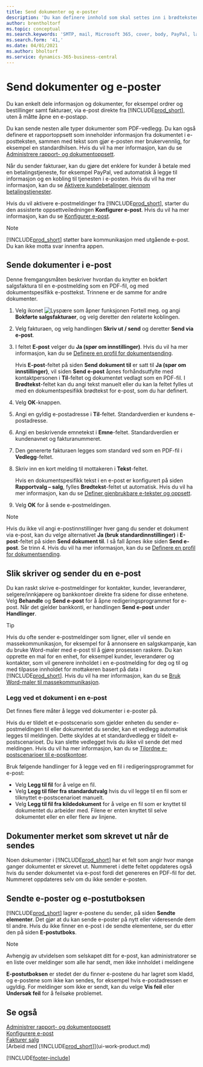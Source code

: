 ```yaml
---
title: Send dokumenter og e-poster
description: 'Du kan definere innhold som skal settes inn i brødteksten i en e-postmelding, for eksempel en PayPal-kobling. Du kan også legge ved dokumenter i e-postmeldinger.'
author: brentholtorf
ms.topic: conceptual
ms.search.keywords: 'SMTP, mail, Microsoft 365, cover, body, PayPal, layout'
ms.search.form: '41,'
ms.date: 04/01/2021
ms.author: bholtorf
ms.service: dynamics-365-business-central
---
```

# <a name="send-documents-and-emails"></a>Send dokumenter og e-poster

Du kan enkelt dele informasjon og dokumenter, for eksempel ordrer og bestillinger samt fakturaer, via e-post direkte fra [!INCLUDE[prod_short](includes/prod_short.md)], uten å måtte åpne en e-postapp.  

Du kan sende nesten alle typer dokumenter som PDF-vedlegg. Du kan også definere et rapportoppsett som inneholder informasjon fra dokumentet i e-postteksten, sammen med tekst som gjør e-posten mer brukervennlig, for eksempel en standardhilsen. Hvis du vil ha mer informasjon, kan du se [Administrere rapport- og dokumentoppsett](ui-manage-report-layouts.md).

Når du sender fakturaer, kan du gjøre det enklere for kunder å betale med en betalingstjeneste, for eksempel PayPal, ved automatisk å legge til informasjon og en kobling til tjenesten i e-posten. Hvis du vil ha mer informasjon, kan du se [Aktivere kundebetalinger gjennom betalingstjenester](sales-how-enable-payment-service-extensions.md).

Hvis du vil aktivere e-postmeldinger fra [!INCLUDE[prod_short](includes/prod_short.md)], starter du den assisterte oppsettveiledningen **Konfigurer e-post**. Hvis du vil ha mer informasjon, kan du se [Konfigurer e-post](admin-how-setup-email.md).

> [!NOTE]
> [!INCLUDE[prod_short](includes/prod_short.md)] støtter bare kommunikasjon med utgående e-post. Du kan ikke motta svar innenfra appen.

## <a name="to-send-documents-by-email"></a>Sende dokumenter i e-post

Denne fremgangsmåten beskriver hvordan du knytter en bokført salgsfaktura til en e-postmelding som en PDF-fil, og med dokumentspesifikk e-posttekst. Trinnene er de samme for andre dokumenter.

1. Velg ikonet ![Lyspære som åpner funksjonen Fortell meg.](media/ui-search/search_small.png "Fortell hva du vil gjøre") og angi **Bokførte salgsfakturaer**, og velg deretter den relaterte koblingen.
2. Velg fakturaen, og velg handlingen **Skriv ut / send** og deretter **Send via e-post**.
3. I feltet **E-post** velger du **Ja (spør om innstillinger)**. Hvis du vil ha mer informasjon, kan du se [Definere en profil for dokumentsending](sales-how-setup-document-send-profiles.md).

    Hvis **E-post**-feltet på siden **Send dokument til** er satt til **Ja (spør om innstillinger)**, vil siden **Send e-post** åpnes forhåndsutfylte med kontaktpersonen i **Til**-feltet og dokumentet vedlagt som en PDF-fil. I **Brødtekst**-feltet kan du angi tekst manuelt eller du kan la feltet fylles ut med en dokumentspesifikk brødtekst for e-post, som du har definert.

4. Velg **OK**-knappen.
5. Angi en gyldig e-postadresse i **Til**-feltet. Standardverdien er kundens e-postadresse.
6. Angi en beskrivende emnetekst i **Emne**-feltet. Standardverdien er kundenavnet og fakturanummeret.
7. Den genererte fakturaen legges som standard ved som en PDF-fil i **Vedlegg**-feltet.
8. Skriv inn en kort melding til mottakeren i **Tekst**-feltet.

    Hvis en dokumentspesifikk tekst i en e-post er konfigurert på siden **Rapportvalg – salg**, fylles **Brødtekst**-feltet ut automatisk. Hvis du vil ha mer informasjon, kan du se [Definer gjenbrukbare e-tekster og oppsett](admin-how-setup-email.md#set-up-reusable-email-texts-and-layouts).
9. Velg **OK** for å sende e-postmeldingen.

> [!NOTE]  
> Hvis du ikke vil angi e-postinnstillinger hver gang du sender et dokument via e-post, kan du velge alternativet **Ja (bruk standardinnstillinger)** i **E-post**-feltet på siden **Send dokument til**. I så fall åpnes ikke siden **Send e-post**. Se trinn 4. Hvis du vil ha mer informasjon, kan du se [Definere en profil for dokumentsending](sales-how-setup-document-send-profiles.md).  

## <a name="to-compose-and-send-an-email"></a>Slik skriver og sender du en e-post

Du kan raskt skrive e-postmeldinger for kontakter, kunder, leverandører, selgere/innkjøpere og bankkontoer direkte fra sidene for disse enhetene. Velg **Behandle** og **Send e-post** for å åpne redigeringsprogrammet for e-post. Når det gjelder bankkonti, er handlingen **Send e-post** under **Handlinger**.

> [!TIP]
> Hvis du ofte sender e-postmeldinger som ligner, eller vil sende en massekommunikasjon, for eksempel for å annonsere en salgskampanje, kan du bruke Word-maler med e-post til å gjøre prosessen raskere. Du kan opprette en mal for en enhet, for eksempel kunder, leverandører og kontakter, som vil generere innholdet i en e-postmelding for deg og til og med tilpasse innholdet for mottakeren basert på data i [!INCLUDE[prod_short](includes/prod_short.md)]. Hvis du vil ha mer informasjon, kan du se [Bruk Word-maler til massekommunikasjon](ui-mail-merge.md).  

### <a name="attach-a-document-to-an-email"></a>Legg ved et dokument i en e-post

Det finnes flere måter å legge ved dokumenter i e-poster på.

Hvis du er tildelt et e-postscenario som gjelder enheten du sender e-postmeldingen til eller dokumentet du sender, kan et vedlegg automatisk legges til meldingen. Dette skyldes at et standardvedlegg er tildelt e-postscenarioet. Du kan slette vedlegget hvis du ikke vil sende det med meldingen. Hvis du vil ha mer informasjon, kan du se [Tilordne e-postscenarioer til e-postkontoer](admin-how-setup-email.md#assign-email-scenarios-to-email-accounts). 

Bruk følgende handlinger for å legge ved en fil i redigeringsprogrammet for e-post:

* Velg **Legg til fil** for å velge en fil.
* Velg **Legg til filer fra standardutvalg** hvis du vil legge til en fil som er tilknyttet e-postscenarioet manuelt.
* Velg **Legg til fil fra kildedokument** for å velge en fil som er knyttet til dokumentet du arbeider med. Filene er enten knyttet til selve dokumentet eller en eller flere av linjene.

## <a name="documents-marked-as-printed-when-they-are-sent"></a>Dokumenter merket som skrevet ut når de sendes

Noen dokumenter i [!INCLUDE[prod_short](includes/prod_short.md)] har et felt som angir hvor mange ganger dokumentet er skrevet ut. Nummeret i dette feltet <!--"that field?" need a name...--> oppdateres også hvis du sender dokumentet via e-post fordi det genereres en PDF-fil for det. Nummeret oppdateres selv om du ikke sender e-posten. <!--guessing this is because emails are technically reports, so the counter bumps up whenever someone creates an email. Need to verify.-->

## <a name="sent-emails-and-your-email-outbox"></a>Sendte e-poster og e-postutboksen

[!INCLUDE[prod_short](includes/prod_short.md)] lagrer e-postene du sender, på siden **Sendte elementer**. Det gjør at du kan sende e-poster på nytt eller videresende dem til andre. Hvis du ikke finner en e-post i de sendte elementene, ser du etter den på siden **E-postutboks**. 

> [!NOTE]
> Avhengig av utvidelsen som selskapet ditt for e-post, kan administratorer se en liste over meldinger som alle har sendt, men ikke innholdet i meldingene

**E-postutboksen** er stedet der du finner e-postene du har lagret som kladd, og e-postene som ikke kan sendes, for eksempel hvis e-postadressen er ugyldig. For meldinger som ikke er sendt, kan du velge **Vis feil** eller **Undersøk feil** for å feilsøke problemet.  

## <a name="see-also"></a>Se også

[Administrer rapport- og dokumentoppsett](ui-manage-report-layouts.md)  
[Konfigurere e-post](admin-how-setup-email.md)  
[Fakturer salg](sales-how-invoice-sales.md)  
[Arbeid med [!INCLUDE[prod_short](includes/prod_short.md)]](ui-work-product.md)


[!INCLUDE[footer-include](includes/footer-banner.md)]
